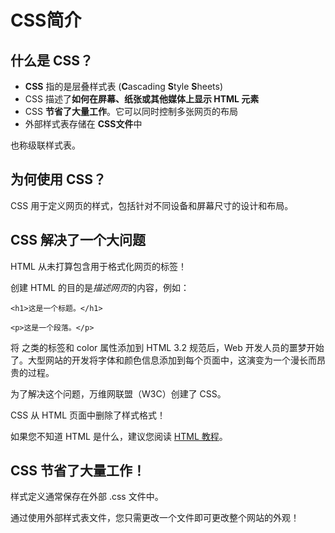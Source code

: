 # CSS简介

## 什么是 CSS？

- **CSS** 指的是层叠样式表 (**C**ascading **S**tyle **S**heets)
- CSS 描述了**如何在屏幕、纸张或其他媒体上显示 HTML 元素**
- CSS **节省了大量工作**。它可以同时控制多张网页的布局
- 外部样式表存储在 **CSS文件**中

也称级联样式表。

## 为何使用 CSS？

CSS 用于定义网页的样式，包括针对不同设备和屏幕尺寸的设计和布局。

## CSS 解决了一个大问题

HTML 从未打算包含用于格式化网页的标签！

创建 HTML 的目的是*描述网页*的内容，例如：

```
<h1>这是一个标题。</h1>

<p>这是一个段落。</p>
```

将 <font> 之类的标签和 color 属性添加到 HTML 3.2 规范后，Web 开发人员的噩梦开始了。大型网站的开发将字体和颜色信息添加到每个页面中，这演变为一个漫长而昂贵的过程。

为了解决这个问题，万维网联盟（W3C）创建了 CSS。

CSS 从 HTML 页面中删除了样式格式！

如果您不知道 HTML 是什么，建议您阅读 [HTML 教程](https://www.w3school.com.cn/html/index.asp)。

## CSS 节省了大量工作！

样式定义通常保存在外部 .css 文件中。

通过使用外部样式表文件，您只需更改一个文件即可更改整个网站的外观！